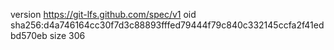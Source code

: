 version https://git-lfs.github.com/spec/v1
oid sha256:d4a746164cc30f7d3c88893fffed79444f79c840c332145ccfa2f41edbd570eb
size 306
